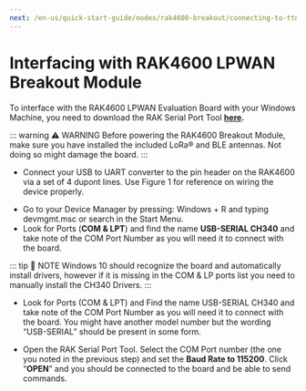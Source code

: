 ```yaml
---
next: /en-us/quick-start-guide/nodes/rak4600-breakout/connecting-to-ttn/
---
```


# Interfacing with RAK4600 LPWAN Breakout Module

To interface with the RAK4600 LPWAN Evaluation Board with your Windows Machine, you need to download the RAK Serial Port Tool **[here](https://downloads.rakwireless.com/en/LoRa/Tools/RAK_SERIAL_PORT_TOOL_V1.2.1.zip).**

::: warning ⚠️ WARNING
Before powering the RAK4600 Breakout Module, make sure you have installed the included LoRa® and BLE antennas. Not doing so might damage the board.
:::

- Connect your USB to UART converter to the pin header on the RAK4600 via a set of 4 dupont lines. Use Figure 1 for reference on wiring the device properly.

<rk-img
  src="/assets/images/quick-start-guide/rak4600-breakout/interfacing/powering-and-interfacing.png"
  width="100%"
  figure-number="1"
  caption="Powering up and interfacing with the board"
/>

- Go to your Device Manager by pressing: Windows + R and typing devmgmt.msc or search in the Start Menu.
- Look for Ports (**COM & LPT**) and find the name **USB-SERIAL CH340** and take note of the COM Port Number as you will need it to connect with the board.

::: tip 📝 NOTE
Windows 10 should recognize the board and automatically install drivers, however if it is missing in the COM & LP ports list you need to manually install the CH340 Drivers.
:::

- Look for Ports (COM & LPT) and Find the name USB-SERIAL CH340 and take note of the COM Port Number as you will need it to connect with the board. You might have another model number but the wording “USB-SERIAL” should be present in some form.

<rk-img
  src="/assets/images/quick-start-guide/rak4600-breakout/interfacing/com-port-settings.png"
  width="100%"
  figure-number="2"
  caption="COM Port settings"
/>

- Open the RAK Serial Port Tool. Select the COM Port number (the one you noted in the previous step) and set the **Baud Rate to 115200**. Click “**OPEN**” and you should be connected to the board and be able to send commands.

<rk-img
  src="/assets/images/quick-start-guide/rak4600-breakout/interfacing/configuring-rak-serial-tool.png"
  width="100%"
  figure-number="3"
  caption="Configuring the RAK Serial Port Tool"
/>
